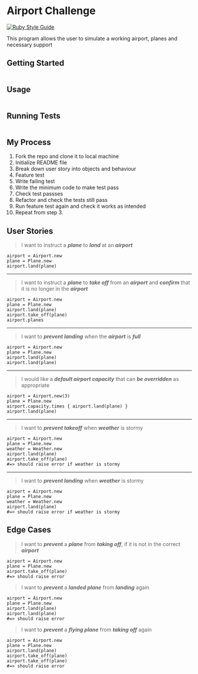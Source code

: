 # Airport Challenge

[![Ruby Style Guide](https://img.shields.io/badge/code_style-rubocop-brightgreen.svg)](https://github.com/rubocop/rubocop)

This program allows the user to simulate a working airport, planes and necessary support

## Getting Started

```

```

## Usage

```

```

## Running Tests

```

```

## My Process

1. Fork the repo and clone it to local machine
2. Initialize README file
3. Break down user story into objects and behaviour
4. Feature test
5. Write failing test
6. Write the minimum code to make test pass
7. Check test passses
8. Refactor and check the tests still pass
9. Run feature test again and check it works as intended
10. Repeat from step 3.

## User Stories

> I want to instruct a **_plane_** to **_land_** at an **_airport_**

```
airport = Airport.new
plane = Plane.new
airport.land(plane)
```

---

> I want to instruct a **_plane_** to **_take off_** from an **_airport_** and **_confirm_** that it is no longer in the **_airport_**

```
airport = Airport.new
plane = Plane.new
airport.land(plane)
airport.take_off(plane)
airport.planes
```

---

> I want to **_prevent landing_** when the **_airport_** is **_full_**

```
airport = Airport.new
plane = Plane.new
airport.land(plane)
airport.land(plane)
```

---

> I would like a **_default airport capacity_** that can **_be overridden_** as appropriate

```
airport = Airport.new(3)
plane = Plane.new
airport.capacity.times { airport.land(plane) }
airport.land(plane)
```

---

> I want to **_prevent takeoff_** when **_weather_** is stormy

```
airport = Airport.new
plane = Plane.new
weather = Weather.new
airport.land(plane)
airport.take_off(plane)
#=> should raise error if weather is stormy
```

---

> I want to **_prevent landing_** when **_weather_** is stormy

```
airport = Airport.new
plane = Plane.new
weather = Weather.new
airport.land(plane)
#=> should raise error if weather is stormy
```

## Edge Cases

> I want to **_prevent_** a **_plane_** from **_taking off_**, if it is not in the correct **_airport_**

```
airport = Airport.new
plane = Plane.new
airport.take_off(plane)
#=> should raise error
```

> I want to **_prevent_** a **_landed plane_** from **_landing_** again

```
airport = Airport.new
plane = Plane.new
airport.land(plane)
airport.land(plane)
#=> should raise error
```

> I want to **_prevent_** a **_flying plane_** from **_taking off_** again

```
airport = Airport.new
plane = Plane.new
airport.land(plane)
airport.take_off(plane)
airport.take_off(plane)
#=> should raise error
```
